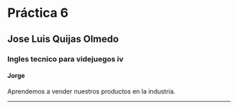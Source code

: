 # Práctica 6

## Jose Luis Quijas Olmedo











### Ingles tecnico para videjuegos iv

#### Jorge 

Aprendemos a vender nuestros productos en la industria.

---